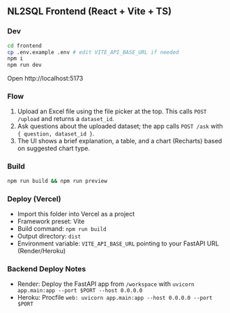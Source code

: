 ## NL2SQL Frontend (React + Vite + TS)

### Dev

```bash
cd frontend
cp .env.example .env # edit VITE_API_BASE_URL if needed
npm i
npm run dev
```

Open http://localhost:5173

### Flow

1. Upload an Excel file using the file picker at the top. This calls `POST /upload` and returns a `dataset_id`.
2. Ask questions about the uploaded dataset; the app calls `POST /ask` with `{ question, dataset_id }`.
3. The UI shows a brief explanation, a table, and a chart (Recharts) based on suggested chart type.

### Build

```bash
npm run build && npm run preview
```

### Deploy (Vercel)

- Import this folder into Vercel as a project
- Framework preset: Vite
- Build command: `npm run build`
- Output directory: `dist`
- Environment variable: `VITE_API_BASE_URL` pointing to your FastAPI URL (Render/Heroku)

### Backend Deploy Notes

- Render: Deploy the FastAPI app from `/workspace` with `uvicorn app.main:app --port $PORT --host 0.0.0.0`
- Heroku: Procfile `web: uvicorn app.main:app --host 0.0.0.0 --port $PORT`
